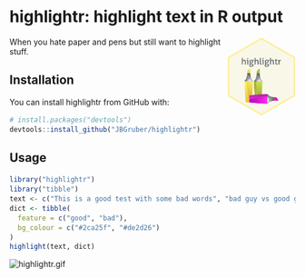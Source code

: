 
<!-- README.md is generated from README.Rmd. Please edit that file -->
highlightr: highlight text in R output
======================================

<img src="man/figures/logo.png" align="right" width="120" />

When you hate paper and pens but still want to highlight stuff.

Installation
------------

You can install highlightr from GitHub with:

``` r
# install.packages("devtools")
devtools::install_github("JBGruber/highlightr")
```

Usage
-----

``` r
library("highlightr")
library("tibble")
text <- c("This is a good test with some bad words", "bad guy vs good guy")
dict <- tibble(
  feature = c("good", "bad"),
  bg_colour = c("#2ca25f", "#de2d26")
)
highlight(text, dict)
```

![highlightr.gif](./man/figures/highlightr.gif)
